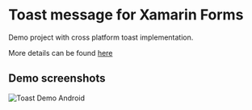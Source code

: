 # Toast message for Xamarin Forms

Demo project with cross platform toast implementation.

More details can be found [here](https://bykov.tech/2016/10/17/toast-message-for-xamarin-forms)

## Demo screenshots

![Toast Demo Android](https://bykovtech.files.wordpress.com/2016/10/toastdemo_android.png?w=372&h=612)


